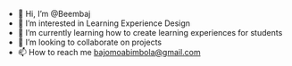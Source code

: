 - 👋 Hi, I’m @Beembaj
- 👀 I’m interested in Learning Experience Design
- 🌱 I’m currently learning how to create learning experiences for students 
- 💞️ I’m looking to collaborate on projects
- 📫 How to reach me bajomoabimbola@gmail.com 

<!---
Beembaj/Beembaj is a ✨ special ✨ repository because its `README.md` (this file) appears on your GitHub profile.
You can click the Preview link to take a look at your changes.
--->
